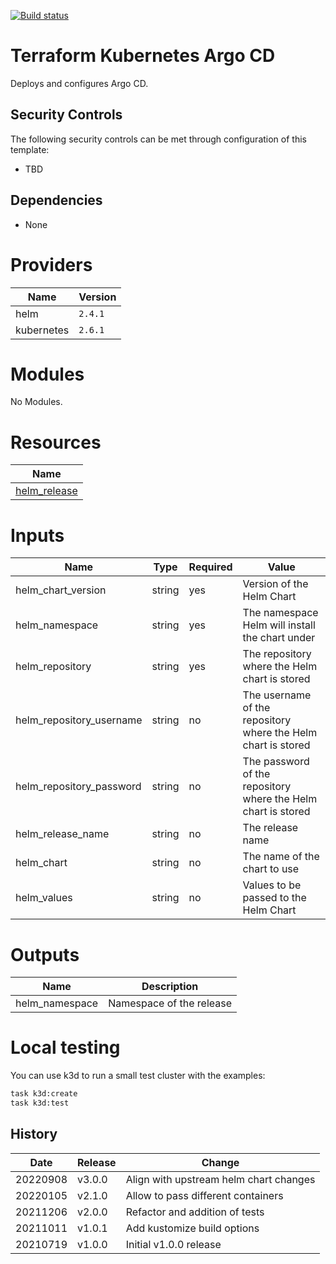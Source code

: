 [![Build status](https://github.com/canada-ca-terraform-modules/terraform-kubernetes-argo-cd/actions/workflows/terraform.yml/badge.svg)](https://github.com/canada-ca-terraform-modules/terraform-kubernetes-argo-cd/actions/workflows/terraform.yml)

# Terraform Kubernetes Argo CD

Deploys and configures Argo CD.

## Security Controls

The following security controls can be met through configuration of this template:

- TBD

## Dependencies

- None

# Providers

| Name       | Version |
| ---------- | ------- |
| helm       | `2.4.1` |
| kubernetes | `2.6.1` |

# Modules

No Modules.

# Resources

| Name                                                                                                 |
| ---------------------------------------------------------------------------------------------------- |
| [helm_release](https://registry.terraform.io/providers/hashicorp/helm/latest/docs/resources/release) |

# Inputs

| Name                     | Type   | Required | Value                                                         |
| ------------------------ | ------ | -------- | ------------------------------------------------------------- |
| helm_chart_version       | string | yes      | Version of the Helm Chart                                     |
| helm_namespace           | string | yes      | The namespace Helm will install the chart under               |
| helm_repository          | string | yes      | The repository where the Helm chart is stored                 |
| helm_repository_username | string | no       | The username of the repository where the Helm chart is stored |
| helm_repository_password | string | no       | The password of the repository where the Helm chart is stored |
| helm_release_name        | string | no       | The release name                                              |
| helm_chart               | string | no       | The name of the chart to use                                  |
| helm_values              | string | no       | Values to be passed to the Helm Chart                         |

# Outputs

| Name           | Description              |
| -------------- | ------------------------ |
| helm_namespace | Namespace of the release |

# Local testing

You can use k3d to run a small test cluster with the examples:

```sh
task k3d:create
task k3d:test
```

## History

| Date     | Release | Change                                 |
| -------- | ------- | -------------------------------------- |
| 20220908 | v3.0.0  | Align with upstream helm chart changes |
| 20220105 | v2.1.0  | Allow to pass different containers     |
| 20211206 | v2.0.0  | Refactor and addition of tests         |
| 20211011 | v1.0.1  | Add kustomize build options            |
| 20210719 | v1.0.0  | Initial v1.0.0 release                 |
